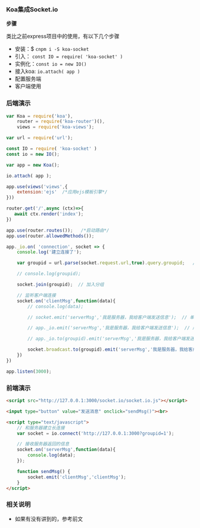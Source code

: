 ### Koa集成Socket.io

**步骤**

类比之前express项目中的使用，有以下几个步骤

- 安装：$ `cnpm i -S koa-socket`
- 引入： `const IO = require( 'koa-socket' )`
- 实例化：`const io = new IO()`
- 接入koa: `io.attach( app )`
- 配置服务端
- 客户端使用

### 后端演示

```js
var Koa = require('koa'),
    router = require('koa-router')(),
    views = require('koa-views');

var url = require('url');

const IO = require( 'koa-socket' )
const io = new IO();

var app = new Koa();

io.attach( app );

app.use(views('views',{
    extension:'ejs'  /*应用ejs模板引擎*/
}))

router.get('/',async (ctx)=>{
   await ctx.render('index');
})

app.use(router.routes());   /*启动路由*/
app.use(router.allowedMethods());

app._io.on( 'connection', socket => {
    console.log('建立连接了');

    var groupid = url.parse(socket.request.url,true).query.groupid;   // 获取分组号

    // console.log(groupid);

    socket.join(groupid);  // 加入分组

    // 监听客户端连接
    socket.on('clientMsg',function(data){
        // console.log(data);

        // socket.emit('serverMsg','我是服务器，我给客户端发送信息');  // 单播：单个socket互不影响，谁给我发的信息我回返回给谁

        // app._io.emit('serverMsg','我是服务器，我给客户端发送信息');  // 广播: 所有建立连接的客户端

        // app._io.to(groupid).emit('serverMsg','我是服务器，我给客户端发送信息'); // 发送给指定分组内的用户 通知自己

        socket.broadcast.to(groupid).emit('serverMsg','我是服务器，我给客户端发送信息'); // 通知指定分组用户 不通知自己
    })
})

app.listen(3000);
```

### 前端演示

```html
<script src="http://127.0.0.1:3000/socket.io/socket.io.js"></script>

<input type="button" value="发送消息" onclick="sendMsg()"><br>

<script type="text/javascript">
    // 和服务器建立长连接
    var socket = io.connect('http://127.0.0.1:3000?groupid=1');

    // 接收服务器返回的信息
    socket.on('serverMsg',function(data){
        console.log(data);
    });

    function sendMsg() {
        socket.emit('clientMsg','clientMsg');
    }
</script>

```

### 相关说明

- 如果有没有讲到的，参考前文